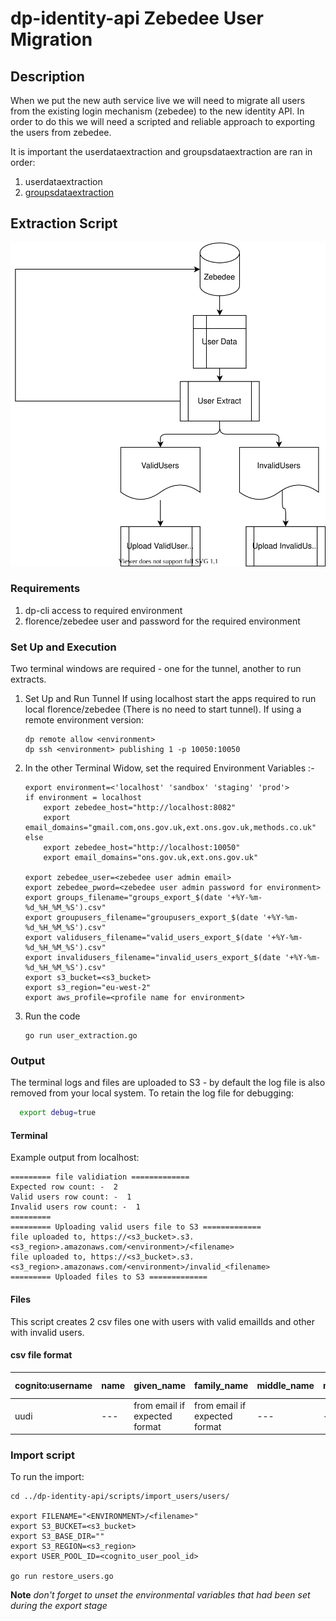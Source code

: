 # dp-identity-api Zebedee User Migration

## Description

When we put the new auth service live we will need to migrate all users from the existing login mechanism (zebedee) to the new identity API. In order to do this we will need a scripted and reliable approach to exporting the users from zebedee.

It is important the userdataextraction and groupsdataextraction are ran in order:

1. userdataextraction
2. [groupsdataextraction](../groupsdataextraction/README.md)

## Extraction Script

![dataflow](dataflow.drawio.svg)

### Requirements

1. dp-cli access to required environment
2. florence/zebedee user and password for the required environment

### Set Up and Execution

Two terminal windows are required - one for the tunnel, another to run extracts.

1. Set Up and Run Tunnel
    If using localhost start the apps required to run local florence/zebedee (There is no need to start tunnel).
    If using a remote environment version:

    ```shell
    dp remote allow <environment>
    dp ssh <environment> publishing 1 -p 10050:10050
    ```

2. In the other Terminal Widow, set the required Environment Variables :-

    ```shell
    export environment=<'localhost' 'sandbox' 'staging' 'prod'>
    if environment = localhost 
        export zebedee_host="http://localhost:8082" 
        export email_domains="gmail.com,ons.gov.uk,ext.ons.gov.uk,methods.co.uk"
    else 
        export zebedee_host="http://localhost:10050" 
        export email_domains="ons.gov.uk,ext.ons.gov.uk"

    export zebedee_user=<zebedee user admin email>
    export zebedee_pword=<zebedee user admin password for environment>
    export groups_filename="groups_export_$(date '+%Y-%m-%d_%H_%M_%S').csv"
    export groupusers_filename="groupusers_export_$(date '+%Y-%m-%d_%H_%M_%S').csv"
    export validusers_filename="valid_users_export_$(date '+%Y-%m-%d_%H_%M_%S').csv"
    export invalidusers_filename="invalid_users_export_$(date '+%Y-%m-%d_%H_%M_%S').csv"
    export s3_bucket=<s3_bucket>
    export s3_region="eu-west-2"
    export aws_profile=<profile name for environment>
    ```

3. Run the code

   ``` shell
   go run user_extraction.go
   ```

### Output

The terminal logs and files are uploaded to S3 - by default the log file is also removed from your local system. To retain the log file for debugging:

```sh
  export debug=true
```

#### Terminal

Example output from localhost:

```shell
========= file validiation =============
Expected row count: -  2
Valid users row count: -  1
Invalid users row count: -  1
=========
========= Uploading valid users file to S3 =============
file uploaded to, https://<s3_bucket>.s3.<s3_region>.amazonaws.com/<environment>/<filename>
file uploaded to, https://<s3_bucket>.s3.<s3_region>.amazonaws.com/<environment>/invalid_<filename>
========= Uploaded files to S3 =============
```

#### Files

This script creates 2 csv files one with users with valid emailIds and other with invalid users.

#### csv file format

cognito:username | name | given_name | family_name | middle_name | nickname | preferred_username | profile picture | website | email | email_verified | gender | birthdate | zoneinfo | locale | phone_number | phone_number_verified | address | updated_at | cognito:mfa_enabled
--- | --- | --- | --- | --- | --- | --- | --- | --- | --- | --- | --- | --- | --- | --- | --- | --- | --- | --- | ---
uudi | --- | from email if expected format | from email if expected format | --- | --- | --- | --- | --- | email | true | --- | --- | --- | --- | --- | false | --- | --- | false

### Import script

To run the import:

```shell
cd ../dp-identity-api/scripts/import_users/users/

export FILENAME="<ENVIRONMENT>/<filename>"
export S3_BUCKET=<s3_bucket>
export S3_BASE_DIR=""
export S3_REGION=<s3_region>
export USER_POOL_ID=<cognito_user_pool_id>

go run restore_users.go
```

**Note** *don't forget to unset the environmental variables that had been set during the export stage*
